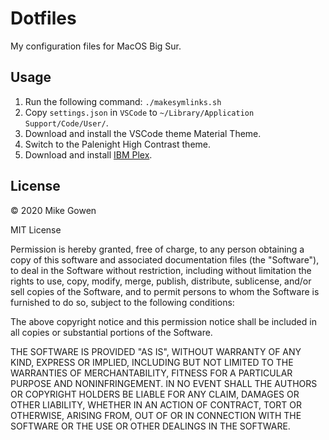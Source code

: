Dotfiles
=================

My configuration files for MacOS Big Sur.

## Usage

1. Run the following command: `./makesymlinks.sh`
2. Copy `settings.json` in `VSCode` to `~/Library/Application Support/Code/User/`.
3. Download and install the VSCode theme Material Theme.
4. Switch to the Palenight High Contrast theme.
5. Download and install [IBM Plex](https://fonts.google.com/featured/Plex).

## License

© 2020 Mike Gowen

MIT License

Permission is hereby granted, free of charge, to any person obtaining
a copy of this software and associated documentation files (the
"Software"), to deal in the Software without restriction, including
without limitation the rights to use, copy, modify, merge, publish,
distribute, sublicense, and/or sell copies of the Software, and to
permit persons to whom the Software is furnished to do so, subject to
the following conditions:

The above copyright notice and this permission notice shall be
included in all copies or substantial portions of the Software.

THE SOFTWARE IS PROVIDED "AS IS", WITHOUT WARRANTY OF ANY KIND,
EXPRESS OR IMPLIED, INCLUDING BUT NOT LIMITED TO THE WARRANTIES OF
MERCHANTABILITY, FITNESS FOR A PARTICULAR PURPOSE AND
NONINFRINGEMENT. IN NO EVENT SHALL THE AUTHORS OR COPYRIGHT HOLDERS BE
LIABLE FOR ANY CLAIM, DAMAGES OR OTHER LIABILITY, WHETHER IN AN ACTION
OF CONTRACT, TORT OR OTHERWISE, ARISING FROM, OUT OF OR IN CONNECTION
WITH THE SOFTWARE OR THE USE OR OTHER DEALINGS IN THE SOFTWARE.
